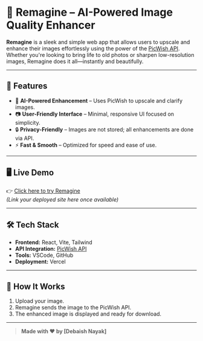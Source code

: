 # 🎨 Remagine – AI-Powered Image Quality Enhancer

**Remagine** is a sleek and simple web app that allows users to upscale and enhance their images effortlessly using the power of the [PicWish API](https://picwish.com/api). Whether you're looking to bring life to old photos or sharpen low-resolution images, Remagine does it all—instantly and beautifully.

---

## 🚀 Features

- 🌟 **AI-Powered Enhancement** – Uses PicWish to upscale and clarify images.
- 📷 **User-Friendly Interface** – Minimal, responsive UI focused on simplicity.
- 🔒 **Privacy-Friendly** – Images are not stored; all enhancements are done via API.
- ⚡ **Fast & Smooth** – Optimized for speed and ease of use.

---

## 🖥️ Live Demo

👉 [Click here to try Remagine](https://remagine-plum.vercel.app/)  
*(Link your deployed site here once available)*

---

## 🛠️ Tech Stack

- **Frontend:** React, Vite, Tailwind
- **API Integration:** [PicWish API](https://picwish.com/api)
- **Tools:** VSCode, GitHub
- **Deployment:** Vercel

---

## 📸 How It Works

1. Upload your image.
2. Remagine sends the image to the PicWish API.
3. The enhanced image is displayed and ready for download.

---

> **Made with ❤️ by [Debaish Nayak]**
